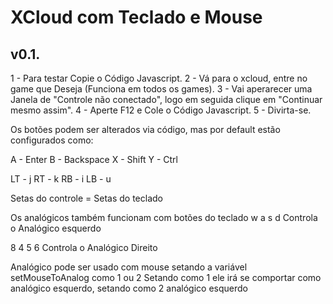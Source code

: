 # XCloud com Teclado e Mouse
## v0.1.

1 - Para testar Copie o Código Javascript.
2 - Vá para o xcloud, entre no game que Deseja (Funciona em todos os games).
3 - Vai aperarecer uma Janela de "Controle não conectado", logo em seguida clique em "Continuar mesmo assim".
4 - Aperte F12 e Cole o Código Javascript.
5 - Divirta-se.

Os botões podem ser alterados via código, mas por default estão configurados como:

A - Enter
B - Backspace
X - Shift
Y - Ctrl

LT - j
RT - k
RB - i
LB - u

Setas do controle = Setas do teclado

Os analógicos também funcionam com botões do teclado
w a s d Controla o Analógico esquerdo

8 4 5 6 Controla o Analógico Direito

Analógico pode ser usado com mouse setando a variável setMouseToAnalog como 1 ou 2
Setando como 1 ele irá se comportar como analógico esquerdo, setando como 2 analógico esquerdo